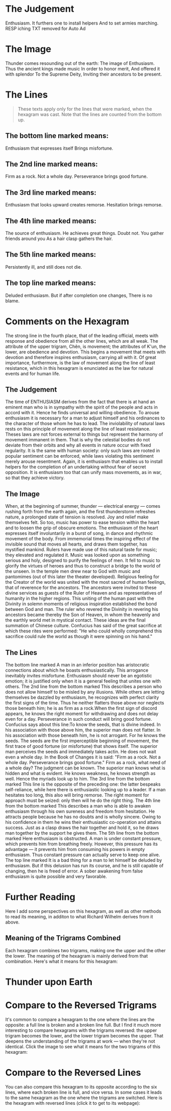 # The Judgement

Enthusiasm. It furthers one to install helpers
And to set armies marching.
RESP iching TXT removed for Auto Ad

# The Image

Thunder comes resounding out of the earth:
The image of Enthusiasm.
Thus the ancient kings made music
In order to honor merit,
And offered it with splendor
To the Supreme Deity,
Inviting their ancestors to be present.

# The Lines

> These texts apply only for the lines that were marked, when the hexagram was cast. Note that the lines are counted from the bottom up.

## The bottom line marked means:

Enthusiasm that expresses itself
Brings misfortune.

## The 2nd line marked means:

Firm as a rock. Not a whole day.
Perseverance brings good fortune.

## The 3rd line marked means:

Enthusiasm that looks upward creates remorse.
Hesitation brings remorse.

## The 4th line marked means:

The source of enthusiasm.
He achieves great things.
Doubt not.
You gather friends around you
As a hair clasp gathers the hair.

## The 5th line marked means:

Persistently ill, and still does not die.

## The top line marked means:

Deluded enthusiasm.
But if after completion one changes,
There is no blame.

# Comments on the Hexagram

The strong line in the fourth place, that of the leading official, meets with response and obedience from all the other lines, which are all weak. The attribute of the upper trigram, Chên, is movement; the attributes of K'un, the lower, are obedience and devotion. This begins a movement that meets with devotion and therefore inspires enthusiasm, carrying all with it. Of great importance, furthermore, is the law of movement along the line of least resistance, which in this hexagram is enunciated as the law for natural events and for human life.

## The Judgement

The time of ENTHUSIASM derives from the fact that there is at hand an eminent man who is in sympathy with the spirit of the people and acts in accord with it. Hence he finds universal and willing obedience. To arouse enthusiasm it is necessary for a man to adjust himself and his ordinances to the character of those whom he has to lead. The inviolability of natural laws rests on this principle of movement along the line of least resistance. Theses laws are not forces external to things but represent the harmony of movement immanent in them. That is why the celestial bodies do not deviate from their orbits and why all events in nature occur with fixed regularity. It is the same with human society: only such laws are rooted in popular sentiment can be enforced, while laws violating this sentiment merely arouse resentment. Again, it is enthusiasm that enables us to install helpers for the completion of an undertaking without fear of secret opposition. It is enthusiasm too that can unify mass movements, as in war, so that they achieve victory.

## The Image

When, at the beginning of summer, thunder — electrical energy — comes rushing forth from the earth again, and the first thunderstorm refreshes nature, a prolonged state of tension is resolved. Joy and relief make themselves felt. So too, music has power to ease tension within the heart and to loosen the grip of obscure emotions. The enthusiasm of the heart expresses itself involuntarily in a burst of song, in dance and rhythmic movement of the body. From immemorial times the inspiring effect of the invisible sound that moves all hearts, and draws them together, has mystified mankind. Rulers have made use of this natural taste for music; they elevated and regulated it. Music was looked upon as something serious and holy, designed to purify the feelings of men. It fell to music to glorify the virtues of heroes and thus to construct a bridge to the world of the unseen. In the temple men drew near to God with music and pantomimes (out of this later the theater developed). Religious feeling for the Creator of the world was united with the most sacred of human feelings, that of reverence for the ancestors. The ancestors were invited to these divine services as guests of the Ruler of Heaven and as representatives of humanity in the higher regions. This uniting of the human past with the Divinity in solemn moments of religious inspiration established the bond between God and man. The ruler who revered the Divinity in revering his ancestors became thereby the Son of Heaven, in whom the heavenly and the earthly world met in mystical contact. These ideas are the final summation of Chinese culture. Confucius has said of the great sacrifice at which these rites were performed: "He who could wholly comprehend this sacrifice could rule the world as though it were spinning on his hand."

## The Lines

The bottom line marked
A man in an inferior position has aristocratic connections about which he boasts enthusiastically. This arrogance inevitably invites misfortune. Enthusiasm should never be an egotistic emotion; it is justified only when it is a general feeling that unites one with others.
The 2nd line from the bottom marked
This describes a person who does not allow himself to be misled by any illusions. While others are letting themselves be dazzled by enthusiasm, he recognizes with perfect clarity the first signs of the time. Thus he neither flatters those above nor neglects those beneath him; he is as firm as a rock.When the first sign of discord appears, he knows the right moment for withdrawing and does not delay even for a day. Perseverance in such conduct will bring good fortune. Confucius says about this line:To know the seeds, that is divine indeed. In his association with those above him, the superior man does not flatter. In his association with those beneath him, he is not arrogant. For he knows the seeds. The seeds are the first imperceptible beginning of movement, the first trace of good fortune (or misfortune) that shows itself. The superior man perceives the seeds and immediately takes actin. He does not wait even a whole day. In the Book of Changes it is said: "Firm as a rock. Not a whole day. Perseverance brings good fortune." Firm as a rock, what need of a whole day?
The judgment can be known.
The superior man knows what is hidden and what is evident.
He knows weakness, he knows strength as well.
Hence the myriads look up to him.
The 3rd line from the bottom marked
This line is the opposite of the preceding one: the latter bespeaks self-reliance, while here there is enthusiastic looking up to a leader. If a man hesitates too long, this also will bring remorse. The right moment for approach must be seized: only then will he do the right thing.
The 4th line from the bottom marked
This describes a man who is able to awaken enthusiasm through his own sureness and freedom from hesitation. He attracts people because he has no doubts and is wholly sincere. Owing to his confidence in them he wins their enthusiastic co-operation and attains success. Just as a clasp draws the hair together and hold it, so he draws man together by the support he gives them.
The 5th line from the bottom marked
Here enthusiasm is obstructed. A man is under constant pressure, which prevents him from breathing freely. However, this pressure has its advantage — it prevents him from consuming his powers in empty enthusiasm. Thus constant pressure can actually serve to keep one alive.
The top line marked
It is a bad thing for a man to let himself be deluded by enthusiasm. But if this delusion has run its course, and he is still capable of changing, then he is freed of error. A sober awakening from false enthusiasm is quite possible and very favorable.

# Further Reading



Here I add some perspectives on this hexagram, as well as other methods to read its meaning, in additon to what Richard Wilhelm derives from it above.

## Meaning of the Trigrams Combined

Each hexagram combines two trigrams, making one the upper and the other the lower. The meaning of the hexagram is mainly derived from that combination. Here's what it means for this hexagram:

# Thunder upon Earth




# Compare to the Reversed Trigrams

It's common to compare a hexagram to the one where the lines are the opposite: a full line is broken and a broken line full. But I find it much more interesting to compare hexagrams with the trigrams reversed: the upper trigram becomes the lower, and the lower trigram becomes the upper. That deepens the understanding of the trigrams at work — when they're not identical. Click the image to see what it means for the two trigrams of this hexagram:

# Compare to the Reversed Lines

You can also compare this hexagram to its opposite according to the six lines, where each broken line is full, and vice versa. In some cases it leads to the same hexagram as the one where the trigrams are switched. Here is the hexagram with reversed lines (click it to get to its webpage):